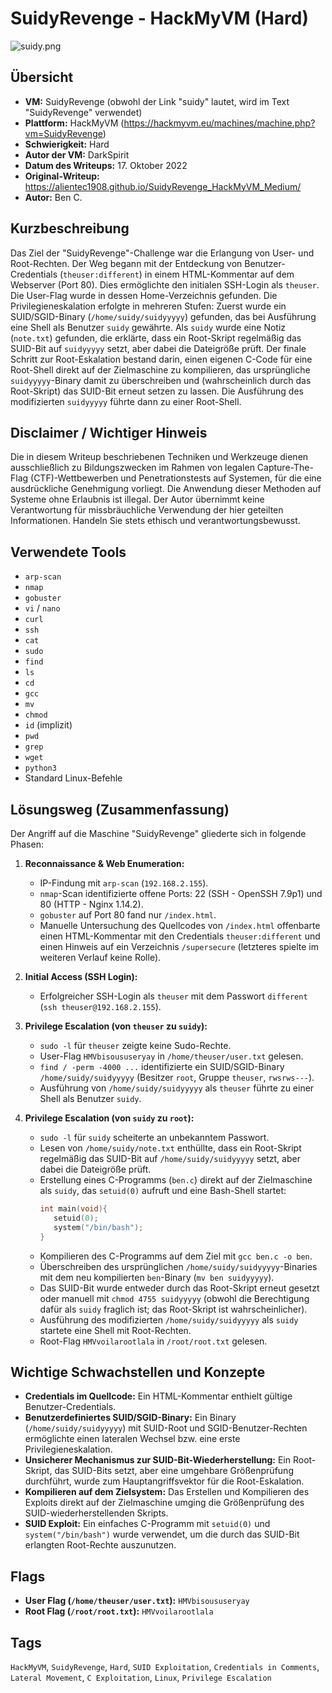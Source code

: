 # SuidyRevenge - HackMyVM (Hard)
 
![suidy.png](suidy.png)

## Übersicht

*   **VM:** SuidyRevenge (obwohl der Link "suidy" lautet, wird im Text "SuidyRevenge" verwendet)
*   **Plattform:** HackMyVM (https://hackmyvm.eu/machines/machine.php?vm=SuidyRevenge)
*   **Schwierigkeit:** Hard
*   **Autor der VM:** DarkSpirit
*   **Datum des Writeups:** 17. Oktober 2022
*   **Original-Writeup:** https://alientec1908.github.io/SuidyRevenge_HackMyVM_Medium/
*   **Autor:** Ben C.

## Kurzbeschreibung

Das Ziel der "SuidyRevenge"-Challenge war die Erlangung von User- und Root-Rechten. Der Weg begann mit der Entdeckung von Benutzer-Credentials (`theuser:different`) in einem HTML-Kommentar auf dem Webserver (Port 80). Dies ermöglichte den initialen SSH-Login als `theuser`. Die User-Flag wurde in dessen Home-Verzeichnis gefunden. Die Privilegieneskalation erfolgte in mehreren Stufen: Zuerst wurde ein SUID/SGID-Binary (`/home/suidy/suidyyyyy`) gefunden, das bei Ausführung eine Shell als Benutzer `suidy` gewährte. Als `suidy` wurde eine Notiz (`note.txt`) gefunden, die erklärte, dass ein Root-Skript regelmäßig das SUID-Bit auf `suidyyyyy` setzt, aber dabei die Dateigröße prüft. Der finale Schritt zur Root-Eskalation bestand darin, einen eigenen C-Code für eine Root-Shell direkt auf der Zielmaschine zu kompilieren, das ursprüngliche `suidyyyyy`-Binary damit zu überschreiben und (wahrscheinlich durch das Root-Skript) das SUID-Bit erneut setzen zu lassen. Die Ausführung des modifizierten `suidyyyyy` führte dann zu einer Root-Shell.

## Disclaimer / Wichtiger Hinweis

Die in diesem Writeup beschriebenen Techniken und Werkzeuge dienen ausschließlich zu Bildungszwecken im Rahmen von legalen Capture-The-Flag (CTF)-Wettbewerben und Penetrationstests auf Systemen, für die eine ausdrückliche Genehmigung vorliegt. Die Anwendung dieser Methoden auf Systeme ohne Erlaubnis ist illegal. Der Autor übernimmt keine Verantwortung für missbräuchliche Verwendung der hier geteilten Informationen. Handeln Sie stets ethisch und verantwortungsbewusst.

## Verwendete Tools

*   `arp-scan`
*   `nmap`
*   `gobuster`
*   `vi` / `nano`
*   `curl`
*   `ssh`
*   `cat`
*   `sudo`
*   `find`
*   `ls`
*   `cd`
*   `gcc`
*   `mv`
*   `chmod`
*   `id` (implizit)
*   `pwd`
*   `grep`
*   `wget`
*   `python3`
*   Standard Linux-Befehle

## Lösungsweg (Zusammenfassung)

Der Angriff auf die Maschine "SuidyRevenge" gliederte sich in folgende Phasen:

1.  **Reconnaissance & Web Enumeration:**
    *   IP-Findung mit `arp-scan` (`192.168.2.155`).
    *   `nmap`-Scan identifizierte offene Ports: 22 (SSH - OpenSSH 7.9p1) und 80 (HTTP - Nginx 1.14.2).
    *   `gobuster` auf Port 80 fand nur `/index.html`.
    *   Manuelle Untersuchung des Quellcodes von `/index.html` offenbarte einen HTML-Kommentar mit den Credentials `theuser:different` und einen Hinweis auf ein Verzeichnis `/supersecure` (letzteres spielte im weiteren Verlauf keine Rolle).

2.  **Initial Access (SSH Login):**
    *   Erfolgreicher SSH-Login als `theuser` mit dem Passwort `different` (`ssh theuser@192.168.2.155`).

3.  **Privilege Escalation (von `theuser` zu `suidy`):**
    *   `sudo -l` für `theuser` zeigte keine Sudo-Rechte.
    *   User-Flag `HMVbisoususeryay` in `/home/theuser/user.txt` gelesen.
    *   `find / -perm -4000 ...` identifizierte ein SUID/SGID-Binary `/home/suidy/suidyyyyy` (Besitzer `root`, Gruppe `theuser`, `rwsrws---`).
    *   Ausführung von `/home/suidy/suidyyyyy` als `theuser` führte zu einer Shell als Benutzer `suidy`.

4.  **Privilege Escalation (von `suidy` zu `root`):**
    *   `sudo -l` für `suidy` scheiterte an unbekanntem Passwort.
    *   Lesen von `/home/suidy/note.txt` enthüllte, dass ein Root-Skript regelmäßig das SUID-Bit auf `/home/suidy/suidyyyyy` setzt, aber dabei die Dateigröße prüft.
    *   Erstellung eines C-Programms (`ben.c`) direkt auf der Zielmaschine als `suidy`, das `setuid(0)` aufruft und eine Bash-Shell startet:
        ```c
        int main(void){
           setuid(0);
           system("/bin/bash");
        }
        ```
    *   Kompilieren des C-Programms auf dem Ziel mit `gcc ben.c -o ben`.
    *   Überschreiben des ursprünglichen `/home/suidy/suidyyyyy`-Binaries mit dem neu kompilierten `ben`-Binary (`mv ben suidyyyyy`).
    *   Das SUID-Bit wurde entweder durch das Root-Skript erneut gesetzt oder manuell mit `chmod 4755 suidyyyyy` (obwohl die Berechtigung dafür als `suidy` fraglich ist; das Root-Skript ist wahrscheinlicher).
    *   Ausführung des modifizierten `/home/suidy/suidyyyyy` als `suidy` startete eine Shell mit Root-Rechten.
    *   Root-Flag `HMVvoilarootlala` in `/root/root.txt` gelesen.

## Wichtige Schwachstellen und Konzepte

*   **Credentials im Quellcode:** Ein HTML-Kommentar enthielt gültige Benutzer-Credentials.
*   **Benutzerdefiniertes SUID/SGID-Binary:** Ein Binary (`/home/suidy/suidyyyyy`) mit SUID-Root und SGID-Benutzer-Rechten ermöglichte einen lateralen Wechsel bzw. eine erste Privilegieneskalation.
*   **Unsicherer Mechanismus zur SUID-Bit-Wiederherstellung:** Ein Root-Skript, das SUID-Bits setzt, aber eine umgehbare Größenprüfung durchführt, wurde zum Hauptangriffsvektor für die Root-Eskalation.
*   **Kompilieren auf dem Zielsystem:** Das Erstellen und Kompilieren des Exploits direkt auf der Zielmaschine umging die Größenprüfung des SUID-wiederherstellenden Skripts.
*   **SUID Exploit:** Ein einfaches C-Programm mit `setuid(0)` und `system("/bin/bash")` wurde verwendet, um die durch das SUID-Bit erlangten Root-Rechte auszunutzen.

## Flags

*   **User Flag (`/home/theuser/user.txt`):** `HMVbisoususeryay`
*   **Root Flag (`/root/root.txt`):** `HMVvoilarootlala`

## Tags

`HackMyVM`, `SuidyRevenge`, `Hard`, `SUID Exploitation`, `Credentials in Comments`, `Lateral Movement`, `C Exploitation`, `Linux`, `Privilege Escalation`
